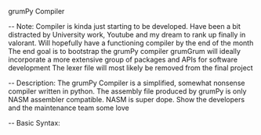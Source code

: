grumPy Compiler

--
Note:
Compiler is kinda just starting to be developed.
Have been a bit distracted by University work, Youtube and my dream to rank up finally in valorant.
Will hopefully have a functioning compiler by the end of the month
The end goal is to bootstrap the grumPy compiler
grumGrum will ideally incorporate a more extensive group of packages and APIs for software development
The lexer file will most likely be removed from the final project

--
Description:
    The grumPy Compiler is a simplified, somewhat nonsense compiler written in python.
   The assembly file produced by grumPy is only NASM assembler compatible.
   NASM is super dope. Show the developers and the maintenance team some love

--
Basic Syntax:
   
   